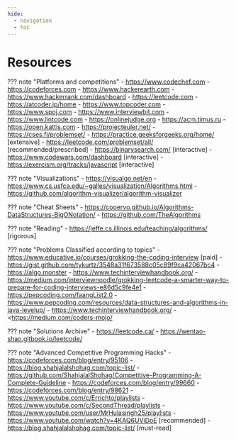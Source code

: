 ```yaml
---
hide:
  - navigation
  - toc
---
```


# Resources

??? note "Platforms and competitions"
    - <https://www.codechef.com>
    - <https://codeforces.com>
    - <https://www.hackerearth.com>
    - <https://www.hackerrank.com/dashboard>
    - <https://leetcode.com>
    - <https://atcoder.jp/home>
    - <https://www.topcoder.com>
    - <https://www.spoj.com>
    - <https://www.interviewbit.com>
    - <https://www.lintcode.com>
    - <https://onlinejudge.org>
    - <https://acm.timus.ru>
    - <https://open.kattis.com>
    - <https://projecteuler.net/>
    - <https://cses.fi/problemset/>
    - <https://practice.geeksforgeeks.org/home/> [extensive]
    - <https://leetcode.com/problemset/all/> [recommended/prescribed]
    - <https://binarysearch.com/> [interactive]
    - <https://www.codewars.com/dashboard> [interactive]
    - <https://exercism.org/tracks/javascript> [interactive]

??? note "Visualizations"
    - <https://visualgo.net/en>
    - <https://www.cs.usfca.edu/~galles/visualization/Algorithms.html>
    - <https://github.com/algorithm-visualizer/algorithm-visualizer>

??? note "Cheat Sheets"
    - <https://cooervo.github.io/Algorithms-DataStructures-BigONotation/>
    - <https://github.com/TheAlgorithms>

??? note "Reading"
    - <https://jeffe.cs.illinois.edu/teaching/algorithms/> [rigorous]

??? note "Problems Classified according to topics"
    - <https://www.educative.io/courses/grokking-the-coding-interview> [paid]
    - <https://gist.github.com/tykurtz/3548a31f673588c05c89f9ca42067bc4>
    - <https://algo.monster>
    - <https://www.techinterviewhandbook.org/>
    - <https://medium.com/interviewnoodle/grokking-leetcode-a-smarter-way-to-prepare-for-coding-interviews-e86d5c9fe4e1>
    - <https://pepcoding.com/faangList2.0>
    - <https://www.pepcoding.com/resources/data-structures-and-algorithms-in-java-levelup/>
    - <https://www.techinterviewhandbook.org/>
    - <<https://medium.com/coders-mojo/>

??? note "Solutions Archive"
    - <https://leetcode.ca/>
    - <https://wentao-shao.gitbook.io/leetcode/>

??? note "Advanced Competitive Programming Hacks"
    - <https://codeforces.com/blog/entry/95106>
    - <https://blog.shahjalalshohag.com/topic-list/>
    - <https://github.com/ShahjalalShohag/Competitive-Programming-A-Complete-Guideline>
    - <https://codeforces.com/blog/entry/99660>
    - <https://codeforces.com/blog/entry/98621>
    - <https://www.youtube.com/c/Errichto/playlists>
    - <https://www.youtube.com/c/SecondThread/playlists>
    - <https://www.youtube.com/user/MrHulasingh25/playlists>
    - <https://www.youtube.com/watch?v=4KAQ6UViDoE> [recommended]
    - <https://blog.shahjalalshohag.com/topic-list/> [must-read]